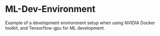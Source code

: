 # ML-Dev-Environment
Example of a development environment setup when using NVIDIA Docker toolkit, and Tensorflow-gpu for ML development.
